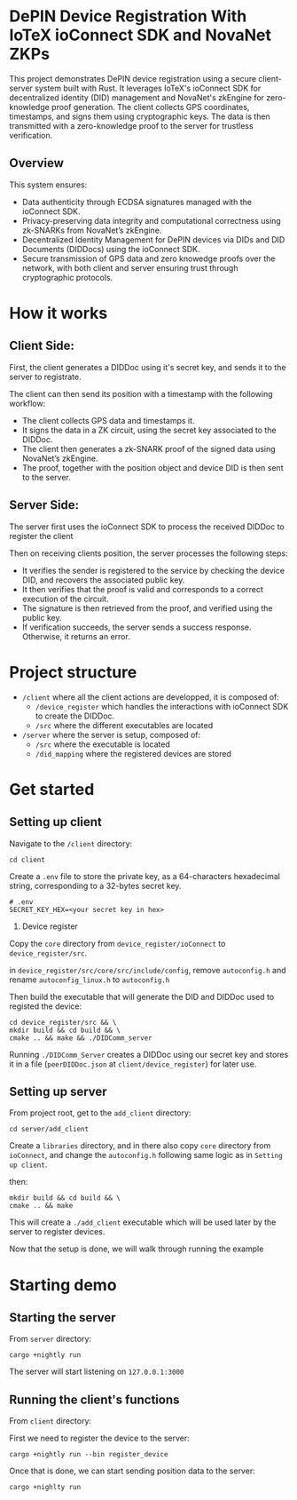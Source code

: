 # DePIN Device Registration With IoTeX ioConnect SDK and NovaNet ZKPs

This project demonstrates DePIN device registration using a secure client-server system built with Rust. It leverages IoTeX's ioConnect SDK for decentralized identity (DID) management and NovaNet's zkEngine for zero-knowledge proof generation.
The client collects GPS coordinates, timestamps, and signs them using cryptographic keys. The data is then transmitted with a zero-knowledge proof to the server for trustless verification.

## Overview

This system ensures:

- Data authenticity through ECDSA signatures managed with the ioConnect SDK.
- Privacy-preserving data integrity and computational correctness using zk-SNARKs from NovaNet’s zkEngine.
- Decentralized Identity Management for DePIN devices via DIDs and DID Documents (DIDDocs) using the ioConnect SDK.
- Secure transmission of GPS data and zero knowedge proofs over the network, with both client and server ensuring trust through cryptographic protocols.

# How it works

## Client Side:

First, the client generates a DIDDoc using it's secret key, and sends it to the server to registrate.

The client can then send its position with a timestamp with the following workflow:

- The client collects GPS data and timestamps it.
- It signs the data in a ZK circuit, using the secret key associated to the DIDDoc.
- The client then generates a zk-SNARK proof of the signed data using NovaNet’s zkEngine.
- The proof, together with the position object and device DID is then sent to the server.

## Server Side:

The server first uses the ioConnect SDK to process the received DIDDoc to register the client

Then on receiving clients position, the server processes the following steps:

- It verifies the sender is registered to the service by checking the device DID, and recovers the associated public key.
- It then verifies that the proof is valid and corresponds to a correct execution of the circuit.
- The signature is then retrieved from the proof, and verified using the public key.
- If verification succeeds, the server sends a success response. Otherwise, it returns an error.

# Project structure

- `/client` where all the client actions are developped, it is composed of:
  - `/device_register` which handles the interactions with ioConnect SDK to create the DIDDoc.
  - `/src` where the different executables are located
- `/server` where the server is setup, composed of:
  - `/src` where the executable is located
  - `/did_mapping` where the registered devices are stored

# Get started

## Setting up client

Navigate to the `/client` directory:

```
cd client
```

Create a `.env` file to store the private key, as a 64-characters hexadecimal string, corresponding to a 32-bytes secret key.

```
# .env
SECRET_KEY_HEX=<your secret key in hex>
```

1. Device register

Copy the `core` directory from `device_register/ioConnect` to `device_register/src`.

in `device_register/src/core/src/include/config`, remove `autoconfig.h` and rename `autoconfig_linux.h` to `autoconfig.h`

Then build the executable that will generate the DID and DIDDoc used to registed the device:

```
cd device_register/src && \
mkdir build && cd build && \
cmake .. && make && ./DIDComm_server
```

Running `./DIDComm_Server` creates a DIDDoc using our secret key and stores it in a file (`peerDIDDoc.json` at `client/device_register`) for later use.

## Setting up server

From project root, get to the `add_client` directory:

```
cd server/add_client
```

Create a `libraries` directory, and in there also copy `core` directory from `ioConnect`, and change the `autoconfig.h` following same logic as in `Setting up client`.

then:

```
mkdir build && cd build && \
cmake .. && make
```

This will create a `./add_client` executable which will be used later by the server to register devices.

Now that the setup is done, we will walk through running the example

# Starting demo

## Starting the server

From `server` directory:

```
cargo +nightly run
```

The server will start listening on `127.0.0.1:3000`

## Running the client's functions

From `client` directory:

First we need to register the device to the server:

```
cargo +nightly run --bin register_device
```

Once that is done, we can start sending position data to the server:

```
cargo +nighlty run
```
